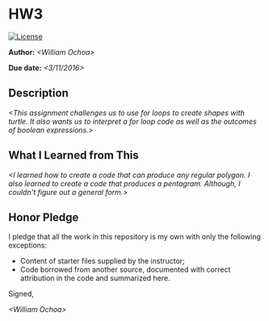# HW3

 [![License](http://img.shields.io/badge/license-MIT-blue.svg)](http://en.wikipedia.org/wiki/MIT_License)

**Author:** _\<William Ochoa\>_

**Due date:** _\<3/11/2016\>_

## Description

_\<This assignment challenges us to use for loops to create shapes with turtle. It also wants us to interpret a for loop code as well as the outcomes of boolean expressions.\>_

## What I Learned from This

_\<I learned how to create a code that can produce any regular polygon. I also learned to create a code that produces a pentagram. Although, I couldn't figure out a general form.\>_

## Honor Pledge

I pledge that all the work in this repository is my own with only the following exceptions:

* Content of starter files supplied by the instructor;
* Code borrowed from another source, documented with correct attribution in the code and summarized here.

Signed,

_\<William Ochoa\>_
